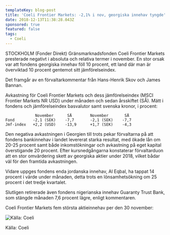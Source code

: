 ```yaml
---
templateKey: blog-post
title: 'Coeli Frontier Markets: -2,1% i nov, georgiska innehav tyngde'
date: 2018-12-13T11:38:28.043Z
sponsored: true
featured: false
tags:
  - Coeli
---
```

STOCKHOLM (Fonder Direkt) Gränsmarknadsfonden Coeli Frontier Markets presterade negativt i absoluta och relativa termer i november. En stor orsak var att fondens georgiska innehav föll 10 procent, ett land där man är överviktad 10 procent gentemot sitt jämförelseindex.

Det framgår av en förvaltarkommentar från Hans-Henrik Skov och James Bannan.

Avkastning för Coeli Frontier Markets och dess jämförelseindex (MSCI Frontier Markets NR USD) under månaden och sedan årsskiftet (SÅ). Mätt i fondens och jämförelseindex basvalutor samt svenska kronor, i procent:

```
             November      SÅ        November       SÅ                  
Fond        -2,1 (SEK)    -7,7       -2,1 (SEK)    -7,7               
Jmf-index   +2,2 (USD)    -13,9      +1,7 (SEK)    -4,3               
```

Den negativa avkastningen i Georgien till trots pekar förvaltarna på att fondens bankinnehav i landet levererat starka resultat, med ökade lån om 20-25 procent samt både inkomstökningar och avkastning på eget kapital överstigande 20 procent. Efter kursnedgångarna konstaterar förvaltarduon att en stor omvärdering skett av georgiska aktier under 2018, vilket bådar väl för den framtida avkastningen.

Vidare uppges fondens enda jordanska innehav, Al Eqbal, ha tappat 14 procent i värde under månaden, detta trots en lönsamhetsökning om 25 procent i det tredje kvartalet.

Slutligen retirerade även fondens nigerianska innehav Guaranty Trust Bank, som stängde månaden 7,6 procent lägre, enligt kommentaren.

Coeli Frontier Markets fem största aktieinnehav per den 30 november:

![Källa: Coeli](/img/26.png)

<span class="image-caption">Källa: Coeli</span>
